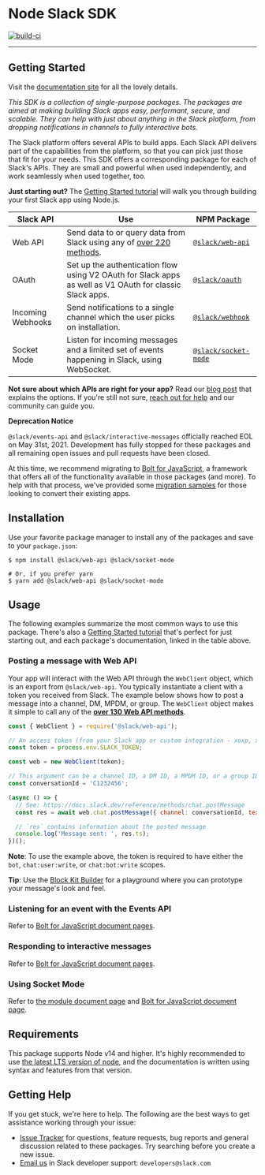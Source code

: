 # Node Slack SDK

[![build-ci](https://github.com/slackapi/node-slack-sdk/actions/workflows/ci-build.yml/badge.svg)](https://github.com/slackapi/node-slack-sdk/actions/workflows/ci-build.yml)
<!-- TODO: npm versions with scoped packages: https://github.com/rvagg/nodei.co/issues/24 -->
___

## Getting Started

Visit the [documentation site](https://tools.slack.dev/node-slack-sdk) for all the lovely details.

_This SDK is a collection of single-purpose packages. The packages are aimed at making building Slack apps
easy, performant, secure, and scalable. They can help with just about anything in the Slack platform, from dropping
notifications in channels to fully interactive bots._

The Slack platform offers several APIs to build apps. Each Slack API delivers part of the capabilities from the
platform, so that you can pick just those that fit for your needs. This SDK offers a corresponding package for each of
Slack's APIs. They are small and powerful when used independently, and work seamlessly when used together, too.

**Just starting out?** The [Getting Started tutorial](https://slackapi.github.io/node-slack-sdk/getting-started) will
walk you through building your first Slack app using Node.js.

| Slack API    | Use | NPM Package      |
|--------------|--------------|-------------------|
| Web API      | Send data to or query data from Slack using any of [over 220 methods](https://docs.slack.dev/reference/methods). | [`@slack/web-api`](https://tools.slack.dev/node-slack-sdk/web-api) |
| OAuth        | Set up the authentication flow using V2 OAuth for Slack apps as well as V1 OAuth for classic Slack apps. | [`@slack/oauth`](https://tools.slack.dev/node-slack-sdk/oauth) |
| Incoming Webhooks | Send notifications to a single channel which the user picks on installation. | [`@slack/webhook`](https://tools.slack.dev/node-slack-sdk/webhook) |
| Socket Mode  | Listen for incoming messages and a limited set of events happening in Slack, using WebSocket. | [`@slack/socket-mode`](https://tools.slack.dev/node-slack-sdk/socket-mode) |

**Not sure about which APIs are right for your app?** Read our [blog
post](https://medium.com/slack-developer-blog/getting-started-with-slacks-apis-f930c73fc889) that explains the options.
If you're still not sure, [reach out for help](#getting-help) and our community can guide you.

**Deprecation Notice** 

`@slack/events-api` and `@slack/interactive-messages` officially reached EOL on May 31st, 2021. Development has fully stopped for these packages and all remaining open issues and pull requests have been closed.

At this time, we recommend migrating to [Bolt for JavaScript](https://github.com/slackapi/bolt-js), a framework that offers all of the functionality available in those packages (and more). To help with that process, we've provided some [migration samples](https://tools.slack.dev/node-slack-sdk/tutorials/migrating-to-v6) for those looking to convert their existing apps.

## Installation

Use your favorite package manager to install any of the packages and save to your `package.json`:

```shell
$ npm install @slack/web-api @slack/socket-mode

# Or, if you prefer yarn
$ yarn add @slack/web-api @slack/socket-mode
```

## Usage

The following examples summarize the most common ways to use this package. There's also a [Getting Started
tutorial](https://tools.slack.dev/node-slack-sdk/getting-started) that's perfect for just starting out, and each
package's documentation, linked in the table above.

### Posting a message with Web API

Your app will interact with the Web API through the `WebClient` object, which is an export from `@slack/web-api`. You
typically instantiate a client with a token you received from Slack. The example below shows how to post a message into
a channel, DM, MPDM, or group. The `WebClient` object makes it simple to call any of the [**over 130 Web API
methods**](https://docs.slack.dev/reference/methods).

```javascript
const { WebClient } = require('@slack/web-api');

// An access token (from your Slack app or custom integration - xoxp, xoxb)
const token = process.env.SLACK_TOKEN;

const web = new WebClient(token);

// This argument can be a channel ID, a DM ID, a MPDM ID, or a group ID
const conversationId = 'C1232456';

(async () => {
  // See: https://docs.slack.dev/reference/methods/chat.postMessage
  const res = await web.chat.postMessage({ channel: conversationId, text: 'Hello there' });

  // `res` contains information about the posted message
  console.log('Message sent: ', res.ts);
})();
```

**Note**: To use the example above, the token is required to have either the `bot`, `chat:user:write`, or
`chat:bot:write` scopes.

**Tip**: Use the [Block Kit Builder](https://api.slack.com/tools/block-kit-builder) for a playground
where you can prototype your message's look and feel.

### Listening for an event with the Events API

Refer to [Bolt for JavaScript document pages](https://tools.slack.dev/bolt-js/concepts#event-listening).

### Responding to interactive messages

Refer to [Bolt for JavaScript document pages](https://tools.slack.dev/bolt-js/concepts#action-listening).

### Using Socket Mode

Refer to [the module document page](https://tools.slack.dev/node-slack-sdk/socket-mode) and [Bolt for JavaScript document page](https://tools.slack.dev/bolt-js/concepts#socket-mode).

## Requirements

This package supports Node v14 and higher. It's highly recommended to use [the latest LTS version of
node](https://github.com/nodejs/Release#release-schedule), and the documentation is written using syntax and features
from that version.

## Getting Help

If you get stuck, we're here to help. The following are the best ways to get assistance working through your issue:

  * [Issue Tracker](http://github.com/slackapi/node-slack-sdk/issues) for questions, feature requests, bug reports and
    general discussion related to these packages. Try searching before you create a new issue.
  * [Email us](mailto:developers@slack.com) in Slack developer support: `developers@slack.com`
